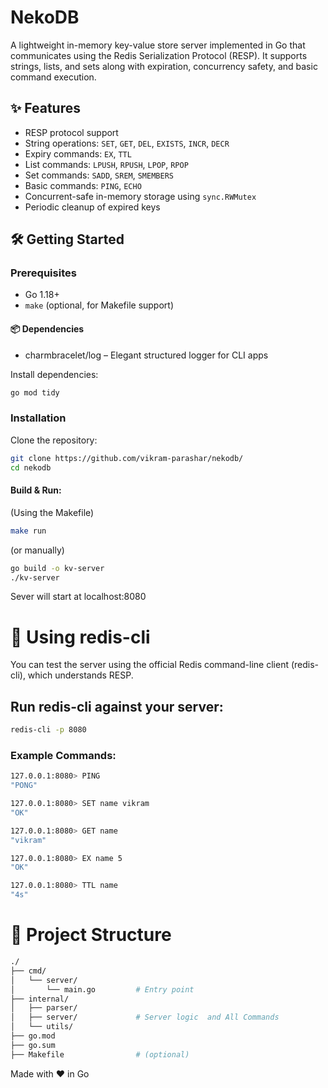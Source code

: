 # NekoDB

A lightweight in-memory key-value store server implemented in Go that communicates using the Redis Serialization Protocol (RESP). It supports strings, lists, and sets along with expiration, concurrency safety, and basic command execution.

## ✨ Features

- RESP protocol support
- String operations: `SET`, `GET`, `DEL`, `EXISTS`, `INCR`, `DECR`
- Expiry commands: `EX`, `TTL`
- List commands: `LPUSH`, `RPUSH`, `LPOP`, `RPOP`
- Set commands: `SADD`, `SREM`, `SMEMBERS`
- Basic commands: `PING`, `ECHO`
- Concurrent-safe in-memory storage using `sync.RWMutex`
- Periodic cleanup of expired keys

## 🛠️ Getting Started

### Prerequisites

- Go 1.18+
- `make` (optional, for Makefile support)
#### 📦 Dependencies
* charmbracelet/log – Elegant structured logger for CLI apps

Install dependencies:
```bash
go mod tidy
```
### Installation

Clone the repository:

```bash
git clone https://github.com/vikram-parashar/nekodb/
cd nekodb
```

#### Build & Run:
(Using the Makefile)
```bash
make run
```
(or manually)
```bash
go build -o kv-server
./kv-server
```
Sever will start at localhost:8080

# 🔌 Using redis-cli
You can test the server using the official Redis command-line client (redis-cli), which understands RESP.

## Run redis-cli against your server:
```bash
redis-cli -p 8080
```
### Example Commands:
```bash
127.0.0.1:8080> PING
"PONG"

127.0.0.1:8080> SET name vikram
"OK"

127.0.0.1:8080> GET name
"vikram"

127.0.0.1:8080> EX name 5
"OK"

127.0.0.1:8080> TTL name
"4s"
```
# 🧩 Project Structure
```bash
./
├── cmd/
│   └── server/
│       └── main.go         # Entry point
├── internal/
│   ├── parser/
│   ├── server/             # Server logic  and All Commands
│   └── utils/
├── go.mod
├── go.sum
├── Makefile                # (optional)
```

Made with ❤️ in Go
